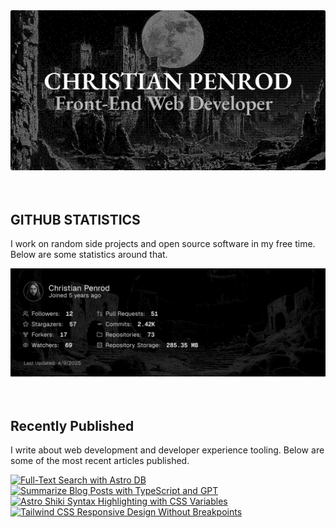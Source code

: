 
<picture>
  <source media="(prefers-color-scheme: dark)" srcset="assets/banner.dark.png?v=4380fc21-fcc4-4d60-9c3f-53e7f822439b" width="843px" />
  <source media="(prefers-color-scheme: light)" srcset="assets/banner.light.png?v=4380fc21-fcc4-4d60-9c3f-53e7f822439b" width="843px" />
  <img src="assets/banner.dark.png?v=4380fc21-fcc4-4d60-9c3f-53e7f822439b" alt="Banner" width="843px" />
</picture>
<br />
<br />
<br />
<h2>GITHUB STATISTICS</h2>
<p>I work on random side projects and open source software in my free time. Below are some statistics around that.</p>
<picture>
  <source media="(prefers-color-scheme: dark)" srcset="assets/statistics.dark.png?v=4380fc21-fcc4-4d60-9c3f-53e7f822439b" width="843px" />
  <source media="(prefers-color-scheme: light)" srcset="assets/statistics.light.png?v=4380fc21-fcc4-4d60-9c3f-53e7f822439b" width="843px" />
  <img src="assets/statistics.dark.png?v=4380fc21-fcc4-4d60-9c3f-53e7f822439b" alt="Github Statistics" width="843px" />
</picture>
<br />
<br />
<br />
<h2>Recently Published</h2>
<p>I write about web development and developer experience tooling. Below are some of the most recent articles published.</p>
<a href="https://christianpenrod.com/blog/full-text-search-with-astro-db"><img src="https://christianpenrod.com/blog/full-text-search-with-astro-db.png?v=4380fc21-fcc4-4d60-9c3f-53e7f822439b" alt="Full-Text Search with Astro DB" width="421px" /></a>
<a href="https://christianpenrod.com/blog/summarize-blog-posts-with-typescript-and-gpt"><img src="https://christianpenrod.com/blog/summarize-blog-posts-with-typescript-and-gpt.png?v=4380fc21-fcc4-4d60-9c3f-53e7f822439b" alt="Summarize Blog Posts with TypeScript and GPT" width="421px" /></a>
<a href="https://christianpenrod.com/blog/astro-shiki-syntax-highlighting-with-css-variables"><img src="https://christianpenrod.com/blog/astro-shiki-syntax-highlighting-with-css-variables.png?v=4380fc21-fcc4-4d60-9c3f-53e7f822439b" alt="Astro Shiki Syntax Highlighting with CSS Variables" width="421px" /></a>
<a href="https://christianpenrod.com/blog/tailwindcss-responsive-design-without-breakpoints"><img src="https://christianpenrod.com/blog/tailwindcss-responsive-design-without-breakpoints.png?v=4380fc21-fcc4-4d60-9c3f-53e7f822439b" alt="Tailwind CSS Responsive Design Without Breakpoints" width="421px" /></a>
